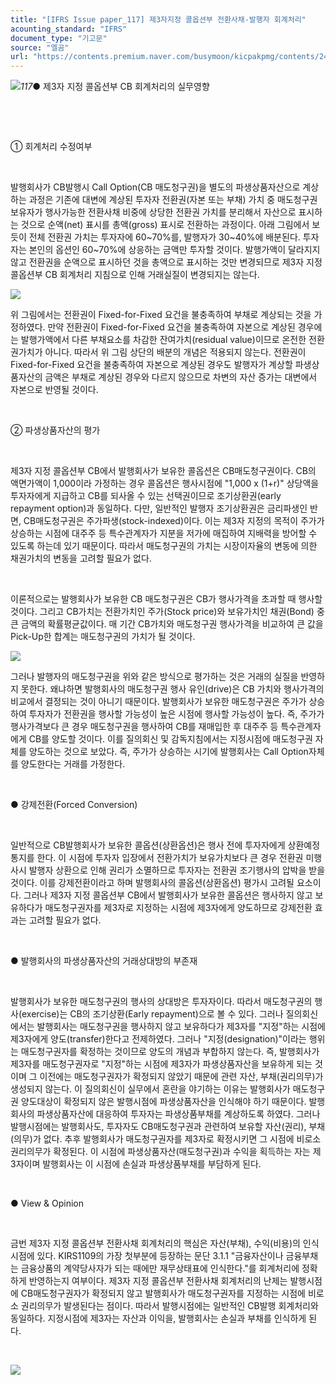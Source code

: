 ```yaml
---
title: "[IFRS Issue paper_117] 제3자지정 콜옵션부 전환사채-발행자 회계처리"
acounting_standard: "IFRS"
document_type: "기고문"
source: "엘곰"
url: "https://contents.premium.naver.com/busymoon/kicpakpmg/contents/240523175227828yx"
---
```

![](https://n2.news.naver.com/l.gif?type=content)*117*● 제3자 지정 콜옵션부 CB 회계처리의 실무영향

​

​

① 회계처리 수정여부

​

발행회사가 CB발행시 Call Option(CB 매도청구권)을 별도의 파생상품자산으로 계상하는 과정은 기존에 대변에 계상된 투자자 전환권(자본 또는 부채) 가치 중 매도청구권 보유자가 행사가능한 전환사채 비중에 상당한 전환권 가치를 분리해서 자산으로 표시하는 것으로 순액(net) 표시를 총액(gross) 표시로 전환하는 과정이다. 아래 그림에서 보듯이 전체 전환권 가치는 투자자에 60~70%를, 발행자가 30~40%에 배분된다. 투자자는 본인의 옵션인 60~70%에 상응하는 금액만 투자할 것이다. 발행가액이 달라지지 않고 전환권을 순액으로 표시하던 것을 총액으로 표시하는 것만 변경되므로 제3자 지정콜옵션부 CB 회계처리 지침으로 인해 거래실질이 변경되지는 않는다.

![](https://dthumb-phinf.pstatic.net/dthumb?src=%22https://postfiles.pstatic.net/MjAyNDAyMjNfMTk1/MDAxNzA4NjYyMzY2MzE4.YT3hudaWeH3phRYZxHMyo66TuPbYu03l6S45j5rsuY4g.nD0S0IbpCwJUW_3mvBKHKot9pQ3F_y2dy0AXRnKZc-Yg.PNG/image.png?type=w773%22&service=scs&type=w800)

위 그림에서는 전환권이 Fixed-for-Fixed 요건을 불충족하여 부채로 계상되는 것을 가정하였다. 만약 전환권이 Fixed-for-Fixed 요건을 불충족하여 자본으로 계상된 경우에는 발행가액에서 다른 부채요소를 차감한 잔여가치(residual value)이므로 온전한 전환권가치가 아니다. 따라서 위 그림 상단의 배분의 개념은 적용되지 않는다. 전환권이 Fixed-for-Fixed 요건을 불충족하여 자본으로 계상된 경우도 발행자가 계상할 파생상품자산의 금액은 부채로 계상된 경우와 다르지 않으므로 차변의 자산 증가는 대변에서 자본으로 반영될 것이다.

​

② 파생상품자산의 평가

​

제3자 지정 콜옵션부 CB에서 발행회사가 보유한 콜옵션은 CB매도청구권이다. CB의 액면가액이 1,000이라 가정하는 경우 콜옵션은 행사시점에 "1,000 x (1+r)" 상당액을 투자자에게 지급하고 CB를 되사올 수 있는 선택권이므로 조기상환권(early repayment option)과 동일하다. 다만, 일반적인 발행자 조기상환권은 금리파생인 반면, CB매도청구권은 주가파생(stock-indexed)이다. 이는 제3자 지정의 목적이 주가가 상승하는 시점에 대주주 등 특수관계자가 지분을 저가에 매집하여 지배력을 방어할 수 있도록 하는데 있기 때문이다. 따라서 매도청구권의 가치는 시장이자율의 변동에 의한 채권가치의 변동을 고려할 필요가 없다.

​

이론적으로는 발행회사가 보유한 CB 매도청구권은 CB가 행사가격을 초과할 때 행사할 것이다. 그리고 CB가치는 전환가치인 주가(Stock price)와 보유가치인 채권(Bond) 중 큰 금액의 확률평균값이다. 매 기간 CB가치와 매도청구권 행사가격을 비교하여 큰 값을 Pick-Up한 합계는 매도청구권의 가치가 될 것이다.

![](https://dthumb-phinf.pstatic.net/dthumb?src=%22https://postfiles.pstatic.net/MjAyNDAyMjNfMzAg/MDAxNzA4NjY2MTQyNDQ2.DaywNPFviDENtKaGeb1Jwm0eD7fQl1fg1Ss3uiA_PrEg.hp9bvAPe7JpV2ULXYIUl5sPRXuBWTUXy8OllaJoItscg.PNG/image.png?type=w773%22&service=scs&type=w800)

그러나 발행자의 매도청구권을 위와 같은 방식으로 평가하는 것은 거래의 실질을 반영하지 못한다. 왜냐하면 발행회사의 매도청구권 행사 유인(drive)은 CB 가치와 행사가격의 비교에서 결정되는 것이 아니기 때문이다. 발행회사가 보유한 매도청구권은 주가가 상승하여 투자자가 전환권을 행사할 가능성이 높은 시점에 행사할 가능성이 높다. 즉, 주가가 행사가격보다 큰 경우 매도청구권을 행사하여 CB를 재매입한 후 대주주 등 특수관계자에게 CB를 양도할 것이다. 이를 질의회신 및 감독지침에서는 지정시점에 매도청구권 자체를 양도하는 것으로 보았다. 즉, 주가가 상승하는 시기에 발행회사는 Call Option자체를 양도한다는 거래를 가정한다.

​

● 강제전환(Forced Conversion)

​

일반적으로 CB발행회사가 보유한 콜옵션(상환옵션)은 행사 전에 투자자에게 상환예정 통지를 한다. 이 시점에 투자자 입장에서 전환가치가 보유가치보다 큰 경우 전환권 미행사시 발행자 상환으로 인해 권리가 소멸하므로 투자자는 전환권 조기행사의 압박을 받을 것이다. 이를 강제전환이라고 하며 발행회사의 콜옵션(상환옵션) 평가시 고려될 요소이다. 그러나 제3자 지정 콜옵션부 CB에서 발행회사가 보유한 콜옵션은 행사하지 않고 보유하다가 매도청구권자를 제3자로 지정하는 시점에 제3자에게 양도하므로 강제전환 효과는 고려할 필요가 없다.

​

● 발행회사의 파생상품자산의 거래상대방의 부존재

​

발행회사가 보유한 매도청구권의 행사의 상대방은 투자자이다. 따라서 매도청구권의 행사(exercise)는 CB의 조기상환(Early repayment)으로 볼 수 있다. 그러나 질의회신에서는 발행회사는 매도청구권을 행사하지 않고 보유하다가 제3자를 "지정"하는 시점에 제3자에게 양도(transfer)한다고 전제하였다. 그러나 "지정(designation)"이라는 행위는 매도청구권자를 확정하는 것이므로 양도의 개념과 부합하지 않는다. 즉, 발행회사가 제3자를 매도청구권자로 "지정"하는 시점에 제3자가 파생상품자산을 보유하게 되는 것이며 그 이전에는 매도청구권자가 확정되지 않았기 때문에 관련 자산, 부채(권리의무)가 생성되지 않는다. 이 질의회신이 실무에서 혼란을 야기하는 이유는 발행회사가 매도청구권 양도대상이 확정되지 않은 발행시점에 파생상품자산을 인식해야 하기 때문이다. 발행회사의 파생상품자산에 대응하여 투자자는 파생상품부채를 계상하도록 하였다. 그러나 발행시점에는 발행회사도, 투자자도 CB매도청구권과 관련하여 보유할 자산(권리), 부채(의무)가 없다. 추후 발행회사가 매도청구권자를 제3자로 확정시키면 그 시점에 비로소 권리의무가 확정된다. 이 시점에 파생상품자산(매도청구권)과 수익을 획득하는 자는 제3자이며 발행회사는 이 시점에 손실과 파생상품부채를 부담하게 된다.

​

● View & Opinion

​

금번 제3자 지정 콜옵션부 전환사채 회계처리의 핵심은 자산(부채), 수익(비용)의 인식시점에 있다. KIRS1109의 가장 첫부분에 등장하는 문단 3.1.1 "금융자산이나 금융부채는 금융상품의 계약당사자가 되는 때에만 재무상태표에 인식한다."를 회계처리에 정확하게 반영하는지 여부이다. 제3자 지정 콜옵션부 전환사채 회계처리의 난제는 발행시점에 CB매도청구권자가 확정되지 않고 발행회사가 매도청구권자를 지정하는 시점에 비로소 권리의무가 발생된다는 점이다. 따라서 발행시점에는 일반적인 CB발행 회계처리와 동일하다. 지정시점에 제3자는 자산과 이익을, 발행회사는 손실과 부채를 인식하게 된다.

​

![](https://dthumb-phinf.pstatic.net/dthumb?src=%22https://postfiles.pstatic.net/MjAyMzAyMDRfMTUg/MDAxNjc1NDkzNDE2NDYy.tDw3yN1ROdIYLCaQtm2vB_H7pZByaSYPhunP9eYmWFkg.6O9Be0VUMe_6C8u4u3Wh0V0xXJWaviqgK5y5NyYvcdwg.JPEG.busymoon/328307132_213330941266067_3969318013874417725_n.jpg?type=w773%22&service=scs&type=w800)

​​

​